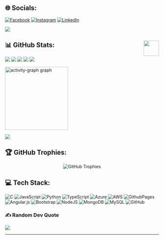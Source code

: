 ## 🌐 Socials:
[![Facebook](https://img.shields.io/badge/Facebook-%231877F2.svg?logo=Facebook&logoColor=white)](https://facebook.com/Praneeth) 
[![Instagram](https://img.shields.io/badge/Instagram-%23E4405F.svg?logo=Instagram&logoColor=white)](https://instagram.com/b_praneeth_) 
[![LinkedIn](https://img.shields.io/badge/LinkedIn-%230077B5.svg?logo=linkedin&logoColor=white)](https://linkedin.com/in/praneeth-balamurugan) 

[![](https://visitcount.itsvg.in/api?id=praneeth-balamurugan&icon=0&color=13)](https://visitcount.itsvg.in)

## 📊 GitHub Stats:<img align="right" src="https://media.giphy.com/media/LmNwrBhejkK9EFP504/giphy.gif" width="50" height="50" />
![](http://github-profile-summary-cards.vercel.app/api/cards/profile-details?username=praneeth-balamurugan&theme=darcula)
![](http://github-profile-summary-cards.vercel.app/api/cards/repos-per-language?username=praneeth-balamurugan&theme=darcula)
![](http://github-profile-summary-cards.vercel.app/api/cards/most-commit-language?username=praneeth-balamurugan&theme=darcula)
![](http://github-profile-summary-cards.vercel.app/api/cards/stats?username=praneeth-balamurugan&theme=darcula)
![](http://github-profile-summary-cards.vercel.app/api/cards/productive-time?username=praneeth-balamurugan&theme=darcula&utcOffset=8)

<img src="https://github-readme-activity-graph.vercel.app/graph?username=praneeth-balamurugan&theme=dracula" height="206" alt="activity-graph graph" />

![](https://github-readme-streak-stats.herokuapp.com/?user=praneeth-balamurugan&theme=transparent&hide_border=true)<br/>

## 🏆 GitHub Trophies:
<p align="center">
  <img src="https://github-profile-trophy.vercel.app/?username=praneeth-balamurugan&theme=radical&no-frame=true&no-bg=true&margin-w=4" alt="GitHub Trophies"/>
</p>

## 💻 Tech Stack:
![C](https://img.shields.io/badge/c-%2300599C.svg?style=plastic&logo=c&logoColor=white) 
![JavaScript](https://img.shields.io/badge/javascript-%23323330.svg?style=plastic&logo=javascript&logoColor=%23F7DF1E) 
![Python](https://img.shields.io/badge/python-3670A0?style=plastic&logo=python&logoColor=ffdd54) 
![TypeScript](https://img.shields.io/badge/typescript-%23007ACC.svg?style=plastic&logo=typescript&logoColor=white) 
![Azure](https://img.shields.io/badge/azure-%230072C6.svg?style=plastic&logo=microsoftazure&logoColor=white) 
![AWS](https://img.shields.io/badge/AWS-%23FF9900.svg?style=plastic&logo=amazon-aws&logoColor=white) 
![GithubPages](https://img.shields.io/badge/github%20pages-121013?style=plastic&logo=github&logoColor=white) 
![Angular.js](https://img.shields.io/badge/angular.js-%23E23237.svg?style=plastic&logo=angularjs&logoColor=white) 
![Bootstrap](https://img.shields.io/badge/bootstrap-%238511FA.svg?style=plastic&logo=bootstrap&logoColor=white) 
![NodeJS](https://img.shields.io/badge/node.js-6DA55F?style=plastic&logo=node.js&logoColor=white) 
![MongoDB](https://img.shields.io/badge/MongoDB-%234ea94b.svg?style=plastic&logo=mongodb&logoColor=white) 
![MySQL](https://img.shields.io/badge/mysql-4479A1.svg?style=plastic&logo=mysql&logoColor=white) 
![GitHub](https://img.shields.io/badge/github-%23121011.svg?style=plastic&logo=github&logoColor=white)

### ✍️ Random Dev Quote
![](https://quotes-github-readme.vercel.app/api?type=horizontal&theme=radical)



---

<!-- Proudly created with GPRM ( https://gprm.itsvg.in ) -->
